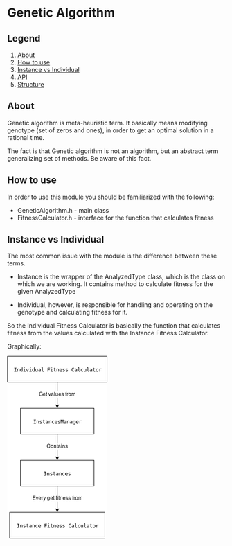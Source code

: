 # Genetic Algorithm

## Legend
1. [About](#about)
2. [How to use](#how-to-use)
3. [Instance vs Individual](#instance-vs-individual)
4. [API](#)
5. [Structure](#)

## About
Genetic algorithm is meta-heuristic term.
It basically means modifying genotype (set of zeros and ones),
in order to get an optimal solution in a rational time.

The fact is that Genetic algorithm is not an algorithm, but an
abstract term generalizing set of methods. Be aware of this fact.

## How to use
In order to use this module you should be familiarized with
the following:

- GeneticAlgorithm.h - main class
- FitnessCalculator.h - interface for the function that calculates fitness

## Instance vs Individual
The most common issue with the module is the difference between
these terms.

 - Instance is the wrapper of the AnalyzedType class, which is the
class on which we are working. It contains method to calculate fitness
for the given AnalyzedType

 - Individual, however, is responsible for handling and operating on the
 genotype and  calculating fitness for it.

 So the Individual Fitness Calculator is basically the function that calculates
 fitness from the values calculated with the Instance Fitness Calculator.

 Graphically:

![Instance vs Individual](Instance-vs-Individual.png)
